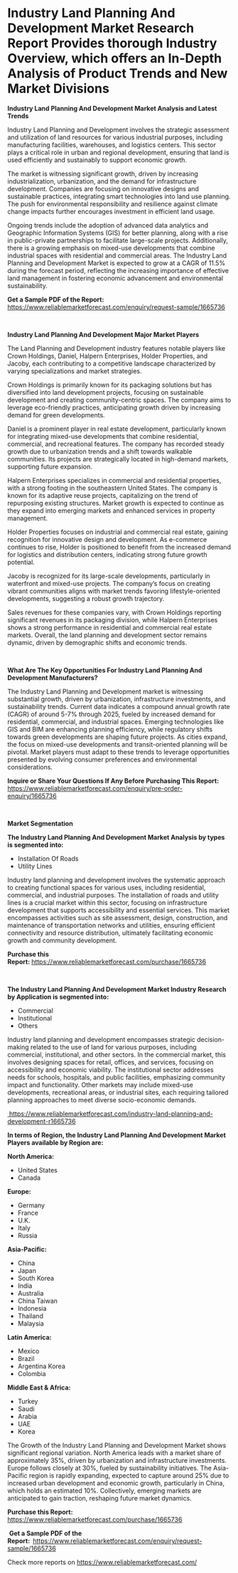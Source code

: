 <p><h1>Industry Land Planning And Development Market Research Report Provides thorough Industry Overview, which offers an In-Depth Analysis of Product Trends and New Market Divisions</h1></p><p><strong>Industry Land Planning And Development Market Analysis and Latest Trends</strong></p>
<p><p>Industry Land Planning and Development involves the strategic assessment and utilization of land resources for various industrial purposes, including manufacturing facilities, warehouses, and logistics centers. This sector plays a critical role in urban and regional development, ensuring that land is used efficiently and sustainably to support economic growth.</p><p>The market is witnessing significant growth, driven by increasing industrialization, urbanization, and the demand for infrastructure development. Companies are focusing on innovative designs and sustainable practices, integrating smart technologies into land use planning. The push for environmental responsibility and resilience against climate change impacts further encourages investment in efficient land usage.</p><p>Ongoing trends include the adoption of advanced data analytics and Geographic Information Systems (GIS) for better planning, along with a rise in public-private partnerships to facilitate large-scale projects. Additionally, there is a growing emphasis on mixed-use developments that combine industrial spaces with residential and commercial areas. The Industry Land Planning and Development Market is expected to grow at a CAGR of 11.5% during the forecast period, reflecting the increasing importance of effective land management in fostering economic advancement and environmental sustainability.</p></p>
<p><strong>Get a Sample PDF of the Report:&nbsp;</strong> <a href="https://www.reliablemarketforecast.com/enquiry/request-sample/1665736?utm_campaign=3108&utm_medium=2&utm_source=Github&utm_content=ia&utm_term=11032025&utm_id=industry-land-planning-and-development">https://www.reliablemarketforecast.com/enquiry/request-sample/1665736</a></p>
<p>&nbsp;</p>
<p><strong>Industry Land Planning And Development Major Market Players</strong></p>
<p><p>The Land Planning and Development industry features notable players like Crown Holdings, Daniel, Halpern Enterprises, Holder Properties, and Jacoby, each contributing to a competitive landscape characterized by varying specializations and market strategies.</p><p>Crown Holdings is primarily known for its packaging solutions but has diversified into land development projects, focusing on sustainable development and creating community-centric spaces. The company aims to leverage eco-friendly practices, anticipating growth driven by increasing demand for green developments. </p><p>Daniel is a prominent player in real estate development, particularly known for integrating mixed-use developments that combine residential, commercial, and recreational features. The company has recorded steady growth due to urbanization trends and a shift towards walkable communities. Its projects are strategically located in high-demand markets, supporting future expansion.</p><p>Halpern Enterprises specializes in commercial and residential properties, with a strong footing in the southeastern United States. The company is known for its adaptive reuse projects, capitalizing on the trend of repurposing existing structures. Market growth is expected to continue as they expand into emerging markets and enhanced services in property management.</p><p>Holder Properties focuses on industrial and commercial real estate, gaining recognition for innovative design and development. As e-commerce continues to rise, Holder is positioned to benefit from the increased demand for logistics and distribution centers, indicating strong future growth potential.</p><p>Jacoby is recognized for its large-scale developments, particularly in waterfront and mixed-use projects. The company’s focus on creating vibrant communities aligns with market trends favoring lifestyle-oriented developments, suggesting a robust growth trajectory. </p><p>Sales revenues for these companies vary, with Crown Holdings reporting significant revenues in its packaging division, while Halpern Enterprises shows a strong performance in residential and commercial real estate markets. Overall, the land planning and development sector remains dynamic, driven by demographic shifts and economic trends.</p></p>
<p>&nbsp;</p>
<p><strong>What Are The Key Opportunities For Industry Land Planning And Development Manufacturers?</strong></p>
<p><p>The Industry Land Planning and Development market is witnessing substantial growth, driven by urbanization, infrastructure investments, and sustainability trends. Current data indicates a compound annual growth rate (CAGR) of around 5-7% through 2025, fueled by increased demand for residential, commercial, and industrial spaces. Emerging technologies like GIS and BIM are enhancing planning efficiency, while regulatory shifts towards green developments are shaping future projects. As cities expand, the focus on mixed-use developments and transit-oriented planning will be pivotal. Market players must adapt to these trends to leverage opportunities presented by evolving consumer preferences and environmental considerations.</p></p>
<p><strong>Inquire or Share Your Questions If Any Before Purchasing This Report:</strong> <a href="https://www.reliablemarketforecast.com/enquiry/pre-order-enquiry/1665736?utm_campaign=3108&utm_medium=2&utm_source=Github&utm_content=ia&utm_term=11032025&utm_id=industry-land-planning-and-development">https://www.reliablemarketforecast.com/enquiry/pre-order-enquiry/1665736</a></p>
<p>&nbsp;</p>
<p><strong>Market Segmentation</strong></p>
<p><strong>The Industry Land Planning And Development Market Analysis by types is segmented into:</strong></p>
<p><ul><li>Installation Of Roads</li><li>Utility Lines</li></ul></p>
<p><p>Industry land planning and development involves the systematic approach to creating functional spaces for various uses, including residential, commercial, and industrial purposes. The installation of roads and utility lines is a crucial market within this sector, focusing on infrastructure development that supports accessibility and essential services. This market encompasses activities such as site assessment, design, construction, and maintenance of transportation networks and utilities, ensuring efficient connectivity and resource distribution, ultimately facilitating economic growth and community development.</p></p>
<p><strong>Purchase this Report:&nbsp;</strong><a href="https://www.reliablemarketforecast.com/purchase/1665736?utm_campaign=3108&utm_medium=2&utm_source=Github&utm_content=ia&utm_term=11032025&utm_id=industry-land-planning-and-development">https://www.reliablemarketforecast.com/purchase/1665736</a></p>
<p>&nbsp;</p>
<p><strong>The Industry Land Planning And Development Market Industry Research by Application is segmented into:</strong></p>
<p><ul><li>Commercial</li><li>Institutional</li><li>Others</li></ul></p>
<p><p>Industry land planning and development encompasses strategic decision-making related to the use of land for various purposes, including commercial, institutional, and other sectors. In the commercial market, this involves designing spaces for retail, offices, and services, focusing on accessibility and economic viability. The institutional sector addresses needs for schools, hospitals, and public facilities, emphasizing community impact and functionality. Other markets may include mixed-use developments, recreational areas, or industrial sites, each requiring tailored planning approaches to meet diverse socio-economic demands.</p></p>
<p><a href="https://www.reliablemarketforecast.com/industry-land-planning-and-development-r1665736?utm_campaign=3108&utm_medium=2&utm_source=Github&utm_content=ia&utm_term=11032025&utm_id=industry-land-planning-and-development">&nbsp;https://www.reliablemarketforecast.com/industry-land-planning-and-development-r1665736</a></p>
<p><strong>In terms of Region, the Industry Land Planning And Development Market Players available by Region are:</strong></p>
<p>
    <p> <strong> North America: </strong>
        <ul>
            <li>United States</li>
            <li>Canada</li>
        </ul>
        </p> 
    <p> <strong> Europe: </strong>
        <ul>
            <li>Germany</li>
            <li>France</li>
            <li>U.K.</li>
            <li>Italy</li>
            <li>Russia</li>
        </ul>
        </p> 
    <p> <strong> Asia-Pacific: </strong>
        <ul>
            <li>China</li>
            <li>Japan</li>
            <li>South Korea</li>
            <li>India</li>
            <li>Australia</li>
            <li>China Taiwan</li>
            <li>Indonesia</li>
            <li>Thailand</li>
            <li>Malaysia</li>
        </ul>
        </p> 
    <p> <strong> Latin America: </strong>
        <ul>
            <li>Mexico</li>
            <li>Brazil</li>
            <li>Argentina Korea</li>
            <li>Colombia</li>
        </ul>
        </p> 
    <p> <strong> Middle East & Africa: </strong>
        <ul>
            <li>Turkey</li>
            <li>Saudi</li>
            <li>Arabia</li>
            <li>UAE</li>
            <li>Korea</li>
        </ul>
    </p>
    </p>
<p><p>The Growth of the Industry Land Planning and Development Market shows significant regional variation. North America leads with a market share of approximately 35%, driven by urbanization and infrastructure investments. Europe follows closely at 30%, fueled by sustainability initiatives. The Asia-Pacific region is rapidly expanding, expected to capture around 25% due to increased urban development and economic growth, particularly in China, which holds an estimated 10%. Collectively, emerging markets are anticipated to gain traction, reshaping future market dynamics.</p></p>
<p><strong>Purchase this Report: </strong><a href="https://www.reliablemarketforecast.com/purchase/1665736?utm_campaign=3108&utm_medium=2&utm_source=Github&utm_content=ia&utm_term=11032025&utm_id=industry-land-planning-and-development">https://www.reliablemarketforecast.com/purchase/1665736</a></p>
<p>&nbsp;<strong>Get a Sample PDF of the Report:&nbsp;&nbsp;</strong><a href="https://www.reliablemarketforecast.com/enquiry/request-sample/1665736?utm_campaign=3108&utm_medium=2&utm_source=Github&utm_content=ia&utm_term=11032025&utm_id=industry-land-planning-and-development">https://www.reliablemarketforecast.com/enquiry/request-sample/1665736</a></p>
<p><strong></strong></p>
<p>Check more reports on <a href="https://www.reliablemarketforecast.com/?utm_campaign=3108&utm_medium=2&utm_source=Github&utm_content=ia&utm_term=11032025&utm_id=industry-land-planning-and-development">https://www.reliablemarketforecast.com/</a></p>